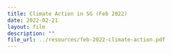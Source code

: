 ```yaml
---
title: Climate Action in SG (Feb 2022)
date: 2022-02-21
layout: file
description: ""
file_url: ../resources/feb-2022-climate-action.pdf
---
```

